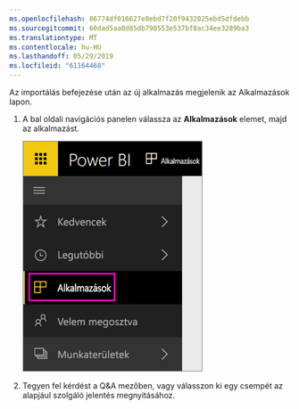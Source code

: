```yaml
---
ms.openlocfilehash: 86774df016627e8ebd7f20f9432025ebd5dfdebb
ms.sourcegitcommit: 60dad5aa0d85db790553e537bf8ac34ee3289ba3
ms.translationtype: MT
ms.contentlocale: hu-HU
ms.lasthandoff: 05/29/2019
ms.locfileid: "61164468"
---
```

Az importálás befejezése után az új alkalmazás megjelenik az Alkalmazások lapon.

1. A bal oldali navigációs panelen válassza az **Alkalmazások** elemet, majd az alkalmazást.
   
     ![Az Alkalmazások a bal oldali navigációs panelen](media/powerbi-service-apps-open-app/power-bi-service-apps-left-nav.png)
2. Tegyen fel kérdést a Q&A mezőben, vagy válasszon ki egy csempét az alapjául szolgáló jelentés megnyitásához. 

